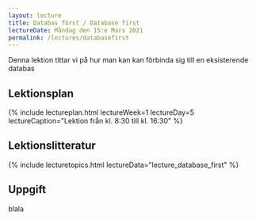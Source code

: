 ```yaml
---
layout: lecture
title: Databas först / Database first
lectureDate: Måndag den 15:e Mars 2021
permalink: /lectures/databasefirst
---
```


Denna lektion tittar vi på hur man kan kan förbinda sig till en eksisterende databas

## Lektionsplan

{% include lectureplan.html lectureWeek=1 lectureDay=5 lectureCaption="Lektion från kl. 8:30 till kl. 16:30" %}

## Lektionslitteratur

{% include lecturetopics.html lectureData="lecture_database_first" %}

## Uppgift

blala